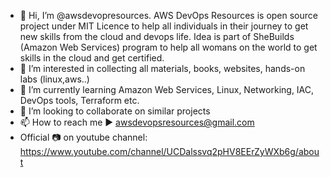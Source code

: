 - 👋 Hi, I’m @awsdevopresources. 
    AWS DevOps Resources is open source project under MIT Licence to help all individuals in their journey to get new skills from the cloud and devops life. 
    Idea is part of SheBuilds (Amazon Web Services) program to help all womans on the world to get skills in the cloud and get certified.
- 👀 I’m interested in collecting all materials, books, websites, hands-on labs (linux,aws..)
- 🌱 I’m currently learning Amazon Web Services, Linux, Networking, IAC, DevOps tools, Terraform etc.
- 💞️ I’m looking to collaborate on similar projects 
- 📫 How to reach me ▶️ awsdevopsresources@gmail.com
- Official 📷 on youtube channel: https://www.youtube.com/channel/UCDalssvq2pHV8EErZyWXb6g/about



<!---
awsdevopresources/awsdevopresources is a ✨ special ✨ repository because its `README.md` (this file) appears on your GitHub profile.
You can click the Preview link to take a look at your changes.
--->
